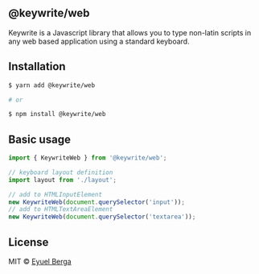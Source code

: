 ## @keywrite/web

Keywrite is a Javascript library that allows you to type non-latin scripts in any web based application using a standard keyboard.

## Installation

```sh
$ yarn add @keywrite/web

# or

$ npm install @keywrite/web
```

## Basic usage

```javascript
import { KeywriteWeb } from '@keywrite/web';

// keyboard layout definition
import layout from './layout';

// add to HTMLInputElement
new KeywriteWeb(document.querySelector('input'));
// add to HTMLTextAreaElement
new KeywriteWeb(document.querySelector('textarea'));
```

## License

MIT © [Eyuel Berga](https://github.com/eyuelberga)
